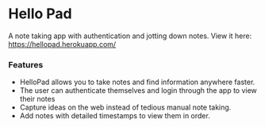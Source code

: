 # Hello Pad
A note taking app with authentication and jotting down notes.
View it here: https://hellopad.herokuapp.com/

### Features
   * HelloPad allows you to take notes and find information anywhere faster.
   * The user can authenticate themselves and login through the app to view their notes 
   * Capture ideas on the web instead of tedious manual note taking.
   * Add notes with detailed timestamps to view them in order.


